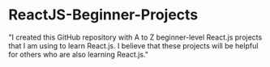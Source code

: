 # ReactJS-Beginner-Projects
"I created this GitHub repository with A to Z beginner-level React.js projects that I am using to learn React.js. I believe that these projects will be helpful for others who are also learning React.js."
